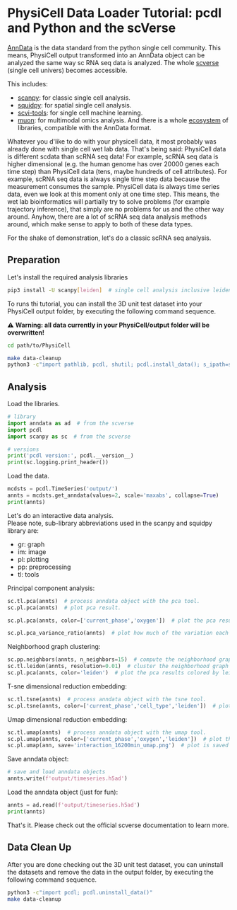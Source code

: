 # PhysiCell Data Loader Tutorial: pcdl and Python and the scVerse

[AnnData](https://anndata.readthedocs.io/en/latest/) is the data standard from the python single cell community.
This means, PhysiCell output transformed into an AnnData object can be analyzed the same way  sc RNA seq data is analyzed.
The whole [scverse](https://scverse.org/) (single cell univers)  becomes accessible.

This includes:
+ [scanpy](https://scanpy.readthedocs.io/en/latest/): for classic single cell analysis.
+ [squidpy](https://squidpy.readthedocs.io/en/stable/): for spatial single cell analysis.
+ [scvi-tools](https://scvi-tools.org/): for single cell machine learning.
+ [muon](https://muon.readthedocs.io/en/latest/): for multimodal omics analysis.
And there is a whole [ecosystem](https://scverse.org/packages/#ecosystem) of libraries, compatible with the AnnData format.

Whatever you d'like to do with your physicell data, it most probably was already done with single cell wet lab data.
That's being said: PhysiCell data is different scdata than scRNA seq data!
For example, scRNA seq data is higher dimensional (e.g. the human genome has over 20000 genes each time step) than PhysiCell data (tens, maybe hundreds of cell attributes).
For example, scRNA seq data is always single time step data because the measurement consumes the sample. PhysiCell data is always time series data, even we look at this moment only at one time step.
This means, the wet lab bioinformatics will partially try to solve problems (for example trajectory inference), that simply are no problems for us and the other way around.
Anyhow, there are a lot of scRNA seq data analysis methods around, which make sense to apply to both of these data types.

For the shake of demonstration, let's do a classic scRNA seq analysis.


## Preparation

Let's install the required analysis libraries
```bash
pip3 install -U scanpy[leiden]  # single cell analysis inclusive leiden graph clustering algorithm.
```

To runs thi tutorial,
you can install the 3D unit test dataset into your PhysiCell output folder,
by executing the following command sequence.

&#x26A0; **Warning: all data currently in your PhysiCell/output folder will be overwritten!**

```bash
cd path/to/PhysiCell
```
```bash
make data-cleanup
python3 -c"import pathlib, pcdl, shutil; pcdl.install_data(); s_ipath=str(pathlib.Path(pcdl.__file__).parent.resolve()/'data_timeseries_3d'); shutil.copytree(s_ipath, 'output', dirs_exist_ok=True)"
```


## Analysis

Load the libraries.

```python
# library
import anndata as ad  # from the scverse
import pcdl
import scanpy as sc  # from the scverse

# versions
print('pcdl version:', pcdl.__version__)
print(sc.logging.print_header())
```

Load the data.

```python
mcdsts = pcdl.TimeSeries('output/')
annts = mcdsts.get_anndata(values=2, scale='maxabs', collapse=True)
print(annts)
```

Let's do an interactive data analysis.\
Please note, sub-library abbreviations used in the scanpy and squidpy library are:

+ gr: graph
+ im: image
+ pl: plotting
+ pp: preprocessing
+ tl: tools

Principal component analysis:

```python
sc.tl.pca(annts)  # process anndata object with the pca tool.
sc.pl.pca(annts)  # plot pca result.
```
```python
sc.pl.pca(annts, color=['current_phase','oxygen'])  # plot the pca results colored by some attributes.
```
```python
sc.pl.pca_variance_ratio(annts)  # plot how much of the variation each principal component captures.
```

Neighborhood graph clustering:

```python
sc.pp.neighbors(annts, n_neighbors=15)  # compute the neighborhood graph with the neighbors preprocess step.
sc.tl.leiden(annts, resolution=0.01)  # cluster the neighborhood graph with the leiden tool.
sc.pl.pca(annts, color='leiden')  # plot the pca results colored by leiden clusters.
```
<!--
#```python
# leiden cluster cell_type mapping
d_leiden = {
#    0: 'differentiated',
#    1: 'stem',
#    2: 'neutrophil',
#    3: 'CD8+_T_cell',
#    4: 'macrophage',
#    5: 'bacteria_a',
#    6: 'blood_vessel',
#    7: 'bacteria_b',
#}
#ls_label = [s_label for _, s_label in sorted(d_leiden.items())]
#ann.rename_categories('leiden', ls_label)
#
#```python
#import seaborn as sns
#sc.metrics.confusion_matrix("cell_type", "leiden", ann.obs)  # pandas dataframe
#ax = sns.heatmap(sc.metrics.confusion_matrix("cell_type", "leiden", ann.obs), cmap='viridis')
#ax.set_title('cell type leiden cluster confusion matrix')
#```
-->

T-sne dimensional reduction embedding:

```python
sc.tl.tsne(annts)  # process anndata object with the tsne tool.
sc.pl.tsne(annts, color=['current_phase','cell_type','leiden'])  # plot the tsne result colored by some attributes.
```

Umap dimensional reduction embedding:

```python
sc.tl.umap(annts)  # process anndata object with the umap tool.
sc.pl.umap(annts, color=['current_phase','oxygen','leiden'])  # plot the umap result colored by some attributes.
sc.pl.umap(ann, save='interaction_16200min_umap.png')  # plot is saved to figures directory.
```

Save anndata object:

```python
# save and load anndata objects
annts.write(f'output/timeseries.h5ad')
```

Load the anndata object (just for fun):

```python
annts = ad.read(f'output/timeseries.h5ad')
print(annts)
```

That's it. Please check out the official scverse documentation to learn more.


## Data Clean Up

After you are done checking out the 3D unit test dataset,
you can uninstall the datasets and remove the data in the output folder,
by executing the following command sequence.

```bash
python3 -c"import pcdl; pcdl.uninstall_data()"
make data-cleanup
```
